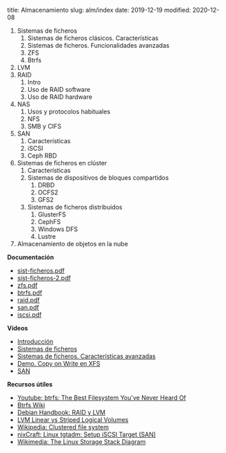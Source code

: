 title: Almacenamiento
slug: alm/index
date: 2019-12-19
modified: 2020-12-08

1. Sistemas de ficheros
    1. Sistemas de ficheros clásicos. Características
	1. Sistemas de ficheros. Funcionalidades avanzadas
	1. ZFS
	1. Btrfs
1. LVM
1. RAID
    1. Intro
    1. Uso de RAID software
    1. Uso de RAID hardware
1. NAS
    1. Usos y protocolos habituales
	1. NFS
	1. SMB y CIFS
1. SAN
    1. Características
    1. iSCSI
	1. Ceph RBD
1. Sistemas de ficheros en clúster
    1. Características
	1. Sistemas de dispositivos de bloques compartidos
	    1. DRBD
	    1. OCFS2
		1. GFS2
	1. Sistemas de ficheros distribuidos
	    1. GlusterFS
		1. CephFS
		1. Windows DFS
		1. Lustre
1. Almacenamiento de objetos en la nube

**Documentación**

* [sist-ficheros.pdf](https://github.com/albertomolina/beamer-focus/raw/main/sist-ficheros.pdf)
* [sist-ficheros-2.pdf](https://github.com/albertomolina/beamer-focus/raw/main/sist-ficheros-2.pdf)
* [zfs.pdf](https://github.com/albertomolina/beamer-focus/raw/main/zfs.pdf)
* [btrfs.pdf](https://github.com/albertomolina/beamer-focus/raw/main/btrfs.pdf)
* [raid.pdf](https://github.com/albertomolina/beamer-focus/raw/main/raid.pdf)
* [san.pdf](https://github.com/albertomolina/beamer-focus/raw/main/san.pdf)
* [iscsi.pdf](https://github.com/albertomolina/beamer-focus/raw/main/iscsi.pdf)

**Vídeos**

* [Introducción](https://www.youtube.com/watch?v=csYdDpFSYHY)
* [Sistemas de ficheros](https://www.youtube.com/watch?v=rG14OFsj5mM)
* [Sistemas de ficheros. Características avanzadas](https://youtu.be/7cwOKLxOvc8)
* [Demo. Copy on Write en XFS](https://youtu.be/sfcbHu5_in4)
* [SAN](https://www.youtube.com/watch?v=g5IrCJdLx38)

**Recursos útiles**

* [Youtube: btrfs: The Best Filesystem You've Never Heard Of](https://www.youtube.com/watch?v=-m01x3gHNjg)
* [Btrfs Wiki](https://btrfs.wiki.kernel.org/index.php/Main_Page)
* [Debian Handbook: RAID y LVM](https://debian-handbook.info/browse/es-ES/stable/advanced-administration.html#sect.raid-and-lvm)
* [LVM Linear vs Striped Logical Volumes](https://sysadmincasts.com/episodes/27-lvm-linear-vs-striped-logical-volumes)
* [Wikipedia: Clustered file system](https://en.wikipedia.org/wiki/Clustered\_file\_system)
* [nixCraft: Linux tgtadm: Setup iSCSI Target (SAN)](https://www.cyberciti.biz/tips/howto-setup-linux-iscsi-target-sanwith-tgt.html)
* [Wikimedia: The Linux Storage Stack Diagram](https://upload.wikimedia.org/wikipedia/commons/3/30/IO_stack_of_the_Linux_kernel.svg)
